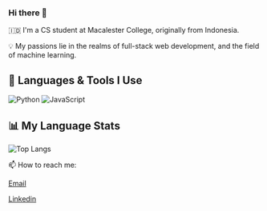 ### Hi there 👋

🇮🇩 I'm a CS student at Macalester College, originally from Indonesia.

💡 My passions lie in the realms of full-stack web development, and the field of machine learning.


## 🚀 Languages & Tools I Use
![Python](https://img.shields.io/badge/Python-3670A0?style=for-the-badge&logo=python&logoColor=ffdd54)
![JavaScript](https://img.shields.io/badge/JavaScript-F7DF1E?style=for-the-badge&logo=javascript&logoColor=black)

## 📊 My Language Stats
![Top Langs](https://github-readme-stats.vercel.app/api/top-langs/?username=josaputra15&layout=compact)


📫 How to reach me: 

[Email](josephrama1510@gmail.com)

[Linkedin](https://www.linkedin.com/in/joseph-saputra/)


